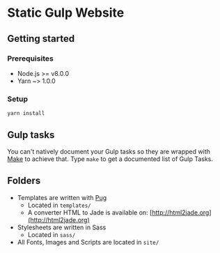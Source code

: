 # Static Gulp Website

## Getting started

### Prerequisites

* Node.js >= v8.0.0
* Yarn ~> 1.0.0

### Setup

`yarn install`

## Gulp tasks

You can't natively document your Gulp tasks so they are wrapped with [Make](https://www.gnu.org/software/make/) to achieve that. Type `make` to get a documented list of Gulp Tasks.

## Folders
* Templates are written with [Pug](https://pugjs.org/api/getting-started.html)
  * Located in `templates/`
  * A converter HTML to Jade is available on: [http://html2jade.org](http://html2jade.org)
* Stylesheets are written in Sass
  * Located in `sass/`
* All Fonts, Images and Scripts are located in `site/`
